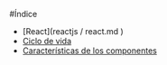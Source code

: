 #Índice
+ [React](reactjs / react.md )
+ [Ciclo de vida](ciclo_vida_react.md)
+ [Características de los componentes](caracteristicas_componentes.md)
